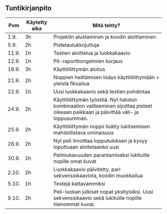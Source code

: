 ## Tuntikirjanpito


Pvm  | Käytetty aika | Mitä tehty?
-----|---------------|-----------------------------------------------------------
1.9. | 3h            | Projektin alustaminen ja koodin aloittaminen
5.9. | 2h            | Pistetaulukkojuttuja
11.9.| 1h            | Testien aloittelua ja luokkakaavio
12.9.| 1h            | Pit-raporttiongelmien korjaus
18.9.| 3h            | Käyttöliittymän aloitus
21.9.| 2h            | Noppien heittämisen lisäys käyttöliittymään + yleistä fiksailua
22.9.| 1h            | Uusi luokkakaavio sekä testien pohdintaa
24.9.| 2h            | Käyttöliittymän työstöä. Nyt halutun kombinaation valitseminen sijoittaa pisteet oikeaan paikkaan ja päivittää väli- ja loppusumman.
25.9.| 2h            | Käyttöliittymän noppii lisätty lukitsemisen mahdollistava ominaisuus
26.9.| 2h            | Nyt peli ilmoittaa lopputuloksen ja kysyy loputtuaan aloitetaanko uusi
30.9.| 1h 	         | Pelimukavuuden parantamiseksi lukituille nopille omat kuvat
2.10.| 2h	           | Luokkakaavio päivitetty, pari sekvenssikaaviota, koodin muokkailua
5.10.| 1h            | Testejä kattavammiksi
9.10.| 2h            | Peli-luokan julkiset nopat yksityisiksi. Uusi sekvenssikaavio sekä lukituille nopille hienommat kuvat.
